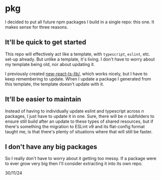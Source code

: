 # pkg

I decided to put all future npm packages I build in a single repo: this one. It makes sense for three reasons.

## It'll be quick to get started

This repo will effectively act like a template, with `typescript`, `eslint`, etc. set-up already. But unlike a template, it's living. I don't have to worry about my template being old, nor about updating it.

I previously created [new-react-ts-lib/](https://aykev.dev/new-react-ts-lib/), which works nicely, but I have to keep remembering to update. When I update a package I generated from this template, the template doesn't update with it.

## It'll be easier to maintain

Instead of having to individually update eslint and typescript across _n_ packages, I just have to update it in one. Sure, there will be _n_ subfolders to ensure still build after an update to these types of shared resources, but if there's something the migration to ESLint v9 and its flat-config format taught me, is that there's plenty of situations where that will still be faster.

## I don't have any big packages

So I really don't have to worry about it getting too messy. If a package were to ever grow very big then I'll consider extracting it into its own repo.

<!-- My hope is to also

30/11/24 -->

30/11/24
